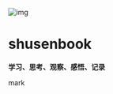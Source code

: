 ![img](https://user-gold-cdn.xitu.io/2019/5/18/16ac9e6a0722e848?imageView2/0/w/1280/h/960/format/webp/ignore-error/1)

# shusenbook
**学习、思考、观察、感悟、记录**

mark
